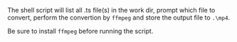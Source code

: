 The shell script will list all .ts file(s) in the work dir, prompt which file to convert, perform the convertion by `ffmpeg` and store the output file to `.\mp4`.

Be sure to install `ffmpeg` before running the script.